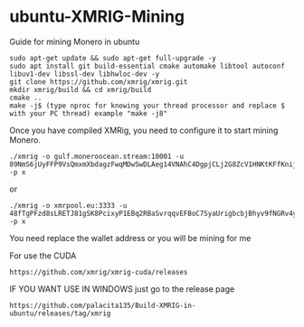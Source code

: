 # ubuntu-XMRIG-Mining

Guide for mining Monero in ubuntu


	sudo apt-get update && sudo apt-get full-upgrade -y
	sudo apt install git build-essential cmake automake libtool autoconf libuv1-dev libssl-dev libhwloc-dev -y
  	git clone https://github.com/xmrig/xmrig.git
  	mkdir xmrig/build && cd xmrig/build
  	cmake .. 
  	make -j$ (type nproc for knowing your thread processor and replace $ with your PC thread) example "make -j8"
 
 Once you have compiled XMRig, you need to configure it to start mining Monero.
 
	./xmrig -o gulf.moneroocean.stream:10001 -u 89NmS6jUyFFP9VsQmxmXbdagzFwqMDwSwDLAeg14VNAhC4DgpjCLj2G8ZcV1HNKtKFfKnijPBSMvweWmnrxf1x9jCH3BJb5 -p x
or

	./xmrig -o xmrpool.eu:3333 -u 48fTgPFzd8sLRETJ81gSK8PcixyP1EBq2RBaSvrqqvEFBoC7SyaUrigbcbjBhyv9fNGRv4yW6yGapdanipHEPFEQ3rXWvSs -p x

You need replace the wallet address or you will be mining for me

For use the CUDA

	https://github.com/xmrig/xmrig-cuda/releases

 IF YOU WANT USE IN WINDOWS
 just go to the release page

 	https://github.com/palacita135/Build-XMRIG-in-ubuntu/releases/tag/xmrig
